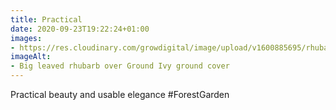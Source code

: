 ```yaml
---
title: Practical
date: 2020-09-23T19:22:24+01:00
images:
- https://res.cloudinary.com/growdigital/image/upload/v1600885695/rhubarb-ground-ivy-200921.jpg
imageAlt:
- Big leaved rhubarb over Ground Ivy ground cover
---
```


Practical beauty and usable elegance #ForestGarden
